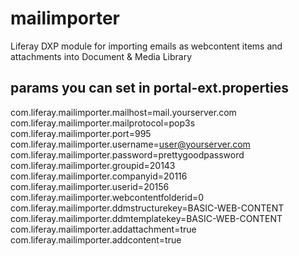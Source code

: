 # mailimporter
Liferay DXP module for importing emails as webcontent items and attachments into Document & Media Library

## params you can set in portal-ext.properties
com.liferay.mailimporter.mailhost=mail.yourserver.com  
com.liferay.mailimporter.mailprotocol=pop3s  
com.liferay.mailimporter.port=995  
com.liferay.mailimporter.username=user@yourserver.com  
com.liferay.mailimporter.password=prettygoodpassword  
com.liferay.mailimporter.groupid=20143  
com.liferay.mailimporter.companyid=20116  
com.liferay.mailimporter.userid=20156  
com.liferay.mailimporter.webcontentfolderid=0  
com.liferay.mailimporter.ddmstructurekey=BASIC-WEB-CONTENT  
com.liferay.mailimporter.ddmtemplatekey=BASIC-WEB-CONTENT  
com.liferay.mailimporter.addattachment=true  
com.liferay.mailimporter.addcontent=true  